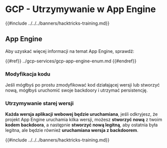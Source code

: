 # GCP - Utrzymywanie w App Engine

{{#include ../../../banners/hacktricks-training.md}}

## App Engine

Aby uzyskać więcej informacji na temat App Engine, sprawdź:

{{#ref}}
../gcp-services/gcp-app-engine-enum.md
{{#endref}}

### Modyfikacja kodu

Jeśli mógłbyś po prostu zmodyfikować kod działającej wersji lub stworzyć nową, mógłbyś uruchomić swoje backdoory i utrzymać persistencję.

### Utrzymywanie starej wersji

**Każda wersja aplikacji webowej będzie uruchamiana**, jeśli odkryjesz, że projekt App Engine uruchamia kilka wersji, możesz **stworzyć nową** z twoim **kodem backdoora**, a następnie **stworzyć nową legitną**, aby ostatnia była legitna, ale będzie również **uruchamiana wersja z backdoorem**.

{{#include ../../../banners/hacktricks-training.md}}
